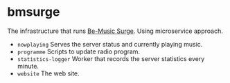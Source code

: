 
bmsurge
=======

The infrastructure that runs [Be-Music Surge](http://be-music.surge.sh).
Using microservice approach.


- `nowplaying` Serves the server status and currently playing music.
- `programme` Scripts to update radio program.
- `statistics-logger` Worker that records the server statistics every minute.
- `website` The web site.
